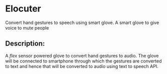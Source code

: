 # Elocuter
Convert hand gestures to speech using smart glove.
A smart glove to give voice to mute people
## Description:
A *flex* sensor powered glove to convert hand gestures to audio. The glove will be connected to smartphone through which the gestures are converted to text and hence that will be converted to audio using text to speech API. 
